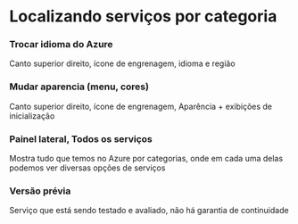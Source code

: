  # Localizando serviços por categoria
### Trocar idioma do Azure 
  Canto superior direito, ícone de engrenagem, idioma e região 
### Mudar aparencia (menu, cores)
  Canto superior direito, ícone de engrenagem, Aparência + exibições de inicialização

### Painel lateral, Todos os serviços 
Mostra tudo que temos no Azure por categorias, onde em cada uma delas podemos ver diversas opções de serviços

### Versão prévia
   Serviço que está sendo testado e avaliado, não há garantia de continuidade 
  
